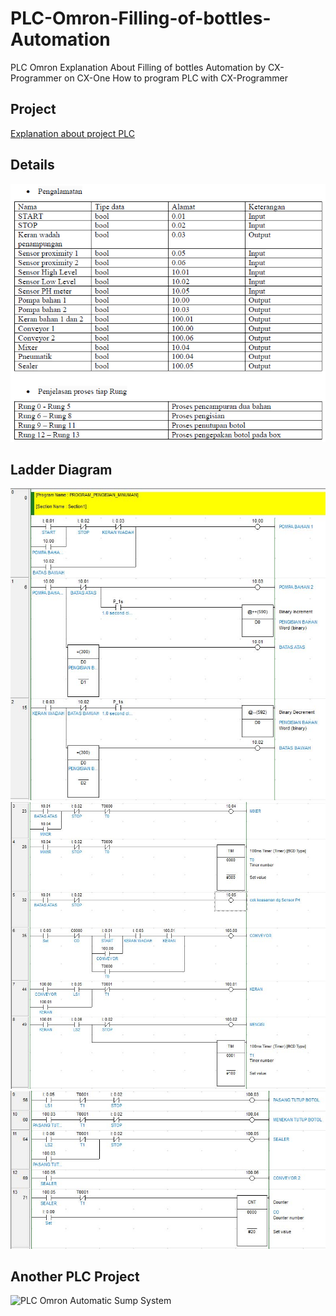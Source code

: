 # PLC-Omron-Filling-of-bottles-Automation
PLC Omron Explanation About Filling of bottles Automation by CX-Programmer on CX-One
How to program PLC with CX-Programmer 

## Project

[Explanation about project PLC](https://youtu.be/a6hl7-lfZ4Q) 

## Details
![Tables](Table-of-Address.PNG)

## Ladder Diagram
![Program1](Program1.jpg)
![Program2](Program2.jpg)
![Program3](Program3.jpg)

## Another PLC Project
![PLC Omron Automatic Sump System](https://github.com/electricianinsomniac/PLC-Omron-Automatic-Sump-System)
